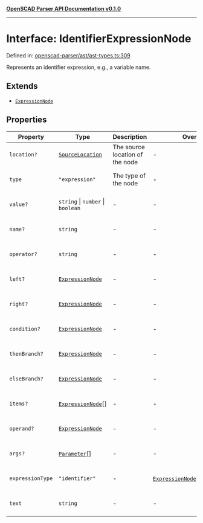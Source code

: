 [**OpenSCAD Parser API Documentation v0.1.0**](../README.md)

***

# Interface: IdentifierExpressionNode

Defined in: [openscad-parser/ast/ast-types.ts:309](https://github.com/holistic-stack/openscad-tree-sitter/blob/57470856b239e8ae819e2b2fa40ff65d8c04912f/packages/openscad-parser/src/lib/openscad-parser/ast/ast-types.ts#L309)

Represents an identifier expression, e.g., a variable name.

## Extends

- [`ExpressionNode`](ExpressionNode.md)

## Properties

| Property | Type | Description | Overrides | Inherited from | Defined in |
| ------ | ------ | ------ | ------ | ------ | ------ |
| <a id="location"></a> `location?` | [`SourceLocation`](SourceLocation.md) | The source location of the node | - | [`ExpressionNode`](ExpressionNode.md).[`location`](ExpressionNode.md#location) | [openscad-parser/ast/ast-types.ts:58](https://github.com/holistic-stack/openscad-tree-sitter/blob/57470856b239e8ae819e2b2fa40ff65d8c04912f/packages/openscad-parser/src/lib/openscad-parser/ast/ast-types.ts#L58) |
| <a id="type"></a> `type` | `"expression"` | The type of the node | - | [`ExpressionNode`](ExpressionNode.md).[`type`](ExpressionNode.md#type) | [openscad-parser/ast/ast-types.ts:274](https://github.com/holistic-stack/openscad-tree-sitter/blob/57470856b239e8ae819e2b2fa40ff65d8c04912f/packages/openscad-parser/src/lib/openscad-parser/ast/ast-types.ts#L274) |
| <a id="value"></a> `value?` | `string` \| `number` \| `boolean` | - | - | [`ExpressionNode`](ExpressionNode.md).[`value`](ExpressionNode.md#value) | [openscad-parser/ast/ast-types.ts:293](https://github.com/holistic-stack/openscad-tree-sitter/blob/57470856b239e8ae819e2b2fa40ff65d8c04912f/packages/openscad-parser/src/lib/openscad-parser/ast/ast-types.ts#L293) |
| <a id="name"></a> `name?` | `string` | - | - | [`ExpressionNode`](ExpressionNode.md).[`name`](ExpressionNode.md#name) | [openscad-parser/ast/ast-types.ts:294](https://github.com/holistic-stack/openscad-tree-sitter/blob/57470856b239e8ae819e2b2fa40ff65d8c04912f/packages/openscad-parser/src/lib/openscad-parser/ast/ast-types.ts#L294) |
| <a id="operator"></a> `operator?` | `string` | - | - | [`ExpressionNode`](ExpressionNode.md).[`operator`](ExpressionNode.md#operator) | [openscad-parser/ast/ast-types.ts:295](https://github.com/holistic-stack/openscad-tree-sitter/blob/57470856b239e8ae819e2b2fa40ff65d8c04912f/packages/openscad-parser/src/lib/openscad-parser/ast/ast-types.ts#L295) |
| <a id="left"></a> `left?` | [`ExpressionNode`](ExpressionNode.md) | - | - | [`ExpressionNode`](ExpressionNode.md).[`left`](ExpressionNode.md#left) | [openscad-parser/ast/ast-types.ts:296](https://github.com/holistic-stack/openscad-tree-sitter/blob/57470856b239e8ae819e2b2fa40ff65d8c04912f/packages/openscad-parser/src/lib/openscad-parser/ast/ast-types.ts#L296) |
| <a id="right"></a> `right?` | [`ExpressionNode`](ExpressionNode.md) | - | - | [`ExpressionNode`](ExpressionNode.md).[`right`](ExpressionNode.md#right) | [openscad-parser/ast/ast-types.ts:297](https://github.com/holistic-stack/openscad-tree-sitter/blob/57470856b239e8ae819e2b2fa40ff65d8c04912f/packages/openscad-parser/src/lib/openscad-parser/ast/ast-types.ts#L297) |
| <a id="condition"></a> `condition?` | [`ExpressionNode`](ExpressionNode.md) | - | - | [`ExpressionNode`](ExpressionNode.md).[`condition`](ExpressionNode.md#condition) | [openscad-parser/ast/ast-types.ts:298](https://github.com/holistic-stack/openscad-tree-sitter/blob/57470856b239e8ae819e2b2fa40ff65d8c04912f/packages/openscad-parser/src/lib/openscad-parser/ast/ast-types.ts#L298) |
| <a id="thenbranch"></a> `thenBranch?` | [`ExpressionNode`](ExpressionNode.md) | - | - | [`ExpressionNode`](ExpressionNode.md).[`thenBranch`](ExpressionNode.md#thenbranch) | [openscad-parser/ast/ast-types.ts:299](https://github.com/holistic-stack/openscad-tree-sitter/blob/57470856b239e8ae819e2b2fa40ff65d8c04912f/packages/openscad-parser/src/lib/openscad-parser/ast/ast-types.ts#L299) |
| <a id="elsebranch"></a> `elseBranch?` | [`ExpressionNode`](ExpressionNode.md) | - | - | [`ExpressionNode`](ExpressionNode.md).[`elseBranch`](ExpressionNode.md#elsebranch) | [openscad-parser/ast/ast-types.ts:300](https://github.com/holistic-stack/openscad-tree-sitter/blob/57470856b239e8ae819e2b2fa40ff65d8c04912f/packages/openscad-parser/src/lib/openscad-parser/ast/ast-types.ts#L300) |
| <a id="items"></a> `items?` | [`ExpressionNode`](ExpressionNode.md)[] | - | - | [`ExpressionNode`](ExpressionNode.md).[`items`](ExpressionNode.md#items) | [openscad-parser/ast/ast-types.ts:301](https://github.com/holistic-stack/openscad-tree-sitter/blob/57470856b239e8ae819e2b2fa40ff65d8c04912f/packages/openscad-parser/src/lib/openscad-parser/ast/ast-types.ts#L301) |
| <a id="operand"></a> `operand?` | [`ExpressionNode`](ExpressionNode.md) | - | - | [`ExpressionNode`](ExpressionNode.md).[`operand`](ExpressionNode.md#operand) | [openscad-parser/ast/ast-types.ts:302](https://github.com/holistic-stack/openscad-tree-sitter/blob/57470856b239e8ae819e2b2fa40ff65d8c04912f/packages/openscad-parser/src/lib/openscad-parser/ast/ast-types.ts#L302) |
| <a id="args"></a> `args?` | [`Parameter`](Parameter.md)[] | - | - | [`ExpressionNode`](ExpressionNode.md).[`args`](ExpressionNode.md#args) | [openscad-parser/ast/ast-types.ts:303](https://github.com/holistic-stack/openscad-tree-sitter/blob/57470856b239e8ae819e2b2fa40ff65d8c04912f/packages/openscad-parser/src/lib/openscad-parser/ast/ast-types.ts#L303) |
| <a id="expressiontype"></a> `expressionType` | `"identifier"` | - | [`ExpressionNode`](ExpressionNode.md).[`expressionType`](ExpressionNode.md#expressiontype) | - | [openscad-parser/ast/ast-types.ts:310](https://github.com/holistic-stack/openscad-tree-sitter/blob/57470856b239e8ae819e2b2fa40ff65d8c04912f/packages/openscad-parser/src/lib/openscad-parser/ast/ast-types.ts#L310) |
| <a id="text"></a> `text` | `string` | - | - | - | [openscad-parser/ast/ast-types.ts:311](https://github.com/holistic-stack/openscad-tree-sitter/blob/57470856b239e8ae819e2b2fa40ff65d8c04912f/packages/openscad-parser/src/lib/openscad-parser/ast/ast-types.ts#L311) |
